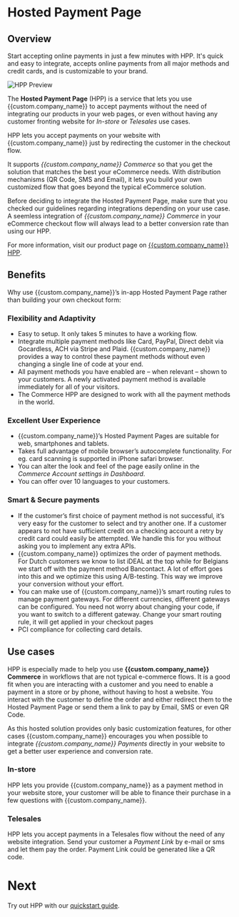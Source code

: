 # Hosted Payment Page

## Overview

Start accepting online payments in just a few minutes with HPP. It's quick and easy to integrate, accepts online payments from all major methods and credit cards, and is customizable to your brand.

![HPP Preview](images/hpp-preview.png)

The  **Hosted Payment Page**  (HPP) is a service that lets you use {{custom.company_name}} to accept payments without the need of integrating our products in your web pages, or even without having any customer fronting website for  _In-store_  or  _Telesales_  use cases.

HPP lets you accept payments on your website with {{custom.company_name}} just by redirecting the customer in the checkout flow.

It supports  _{{custom.company_name}} Commerce_  so that you get the solution that matches the best your eCommerce needs. With distribution mechanisms (QR Code, SMS and Email), it lets you build your own customized flow that goes beyond the typical eCommerce solution.

Before deciding to integrate the Hosted Payment Page, make sure that you checked our guidelines regarding integrations depending on your use case. A seemless integration of _{{custom.company_name}} Commerce_ in your eCommerce checkout flow will always lead to a better conversion rate than using our HPP.

For more information, visit our product page on [{{custom.company_name}} HPP]({{custom.website_url}}payment-gateway/checkout/).

## Benefits

Why use {{custom.company_name}}’s in-app Hosted Payment Page rather than building your own checkout form:

### Flexibility and Adaptivity

-   Easy to setup. It only takes 5 minutes to have a working flow.
-   Integrate multiple payment methods like Card, PayPal, Direct debit via Gocardless, ACH via Stripe and Plaid. {{custom.company_name}} provides a way to control these payment methods without even changing a single line of code at your end.
-   All payment methods you have enabled are – when relevant – shown to your customers. A newly activated payment method is available immediately for all of your visitors.
-   The Commerce HPP are designed to work with all the payment methods in the world.

### Excellent User Experience

-   {{custom.company_name}}’s Hosted Payment Pages are suitable for web, smartphones and tablets.
-   Takes full advantage of mobile browser’s autocomplete functionality. For eg. card scanning is supported in iPhone safari browser.
-   You can alter the look and feel of the page easily online in the _Commerce Account settings in Dashboard_.
-   You can offer over 10 languages to your customers.

### Smart & Secure payments

-   If the customer’s first choice of payment method is not successful, it’s very easy for the customer to select and try another one. If a customer appears to not have sufficient credit on a checking account a retry by credit card could easily be attempted. We handle this for you without asking you to implement any extra APIs.
-   {{custom.company_name}} optimizes the order of payment methods. For Dutch customers we know to list iDEAL at the top while for Belgians we start off with the payment method Bancontact. A lot of effort goes into this and we optimize this using A/B-testing. This way we improve your conversion without your effort.
-   You can make use of {{custom.company_name}}’s smart routing rules to manage payment gateways. For different currencies, different gateways can be configured. You need not worry about changing your code, if you want to switch to a different gateway. Change your smart routing rule, it will get applied in your checkout pages
-   PCI compliance for collecting card details.

## Use cases

HPP is especially made to help you use  **{{custom.company_name}} Commerce**  in workflows that are not typical e-commerce flows. It is a good fit when you are interacting with a customer and you need to enable a payment in a store or by phone, without having to host a website. You interact with the customer to define the order and either redirect them to the Hosted Payment Page or send them a link to pay by Email, SMS or even QR Code.

As this hosted solution provides only basic customization features, for other cases {{custom.company_name}} encourages you when possible to integrate  _{{custom.company_name}} Payments_  directly in your website to get a better user experience and conversion rate.

### In-store

HPP lets you provide {{custom.company_name}} as a payment method in your website store, your customer will be able to finance their purchase in a few questions with {{custom.company_name}}.

### Telesales

HPP lets you accept payments in a Telesales flow without the need of any website integration. Send your customer a _Payment Link_ by e-mail or sms and let them pay the order. Payment Link could be generated like a QR code.

# Next

Try out HPP with our [quickstart guide](/products/hpp/quickstart/).